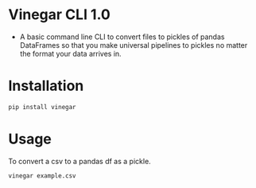 # Vinegar CLI 1.0
- A basic command line CLI to convert files to pickles of pandas DataFrames
so that you make universal pipelines to pickles no matter the format your data
arrives in.

# Installation

```bash
pip install vinegar
```

# Usage

To convert a csv to a pandas df as a pickle.

```bash
vinegar example.csv
```
